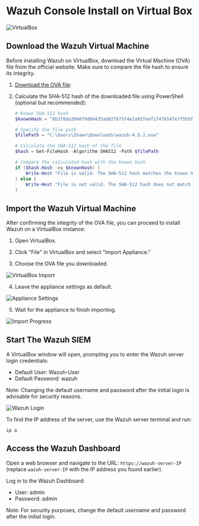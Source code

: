 # Wazuh Console Install on Virtual Box

![VirtualBox](https://github.com/Shawn-Nichol/Wazuh/assets/30714313/1a46aca5-a16f-4403-81e9-5073dd0c8156)

## Download the Wazuh Virtual Machine

Before installing Wazuh on VirtualBox, download the Virtual Machine (OVA) file from the official website. Make sure to compare the file hash to ensure its integrity.

1. [Download the OVA file](https://documentation.wazuh.com/current/deployment-options/virtual-machine/virtual-machine.html):
2. Calculate the SHA-512 hash of the downloaded file using PowerShell (optional but recommended):

   ```PowerShell
   # Known SHA-512 hash
   $knownHash = "8b3f8da204879d66435ab02f675f4e2a92feef1f476547e7f5b5f0378e13f89dcc6d9961ba94469957b02047bce455e937c135320f1a2212a45bea6255094b99"

   # Specify the file path
   $filePath = "C:\Users\Shawn\Downloads\wazuh-4.5.2.ova"

   # Calculate the SHA-512 hash of the file
   $hash = Get-FileHash -Algorithm SHA512 -Path $filePath

   # Compare the calculated hash with the known hash
   if ($hash.Hash -eq $knownHash) {
       Write-Host "File is valid. The SHA-512 hash matches the known hash."
   } else {
       Write-Host "File is not valid. The SHA-512 hash does not match the known hash."
   }
   ```

## Import the Wazuh Virtual Machine

After confirming the integrity of the OVA file, you can proceed to install Wazuh on a VirtualBox instance:

1. Open VirtualBox.

2. Click "File" in VirtualBox and select "Import Appliance."

3. Choose the OVA file you downloaded.

![VirtualBox Import](https://github.com/Shawn-Nichol/Wazuh/assets/30714313/8b36b057-bf43-4c4a-9d99-bace68f8be8b)

4. Leave the appliance settings as default.

![Appliance Settings](https://github.com/Shawn-Nichol/Wazuh/assets/30714313/e507802e-ff1a-4ca3-a48d-d8e8935f7722)

5. Wait for the appliance to finish importing.

![Import Progress](https://github.com/Shawn-Nichol/Wazuh/assets/30714313/181f2068-ed03-485d-8fd9-10ae0ebbfca4)

## Start The Wazuh SIEM

A VirtualBox window will open, prompting you to enter the Wazuh server login credentials:

- Default User: Wazuh-User
- Default Password: wazuh

Note: Changing the default username and password after the initial login is advisable for security reasons.

![Wazuh Login](https://github.com/Shawn-Nichol/Wazuh/assets/30714313/853bd9ac-27c8-499e-bc8e-04b9de04bf91)

To find the IP address of the server, use the Wazuh server terminal and run:

```shell
ip a
```

## Access the Wazuh Dashboard

Open a web browser and navigate to the URL: `https://wazuh-server-IP` (replace `wazuh-server-IP` with the IP address you found earlier).

Log in to the Wazuh Dashboard:

- User: admin
- Password: admin

Note: For security purposes, change the default username and password after the initial login.
